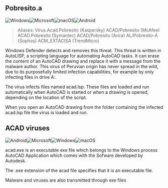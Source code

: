 ## Pobresito.a
![Windows](https://img.shields.io/badge/Windows-0078D6?style=for-the-badge&logo=windows&logoColor=white)![Microsoft](https://img.shields.io/badge/Microsoft-0078D4?style=for-the-badge&logo=microsoft&logoColor=white)![macOS](https://img.shields.io/badge/mac%20os-000000?style=for-the-badge&logo=macos&logoColor=F0F0F0)![Android](https://img.shields.io/badge/Android-3DDC84?style=for-the-badge&logo=android&logoColor=white)
> Aliases: Virus.Acad.Pobresito (Kaspersky) ACAD/Pobresito (McAfee) ACAD.Pobresito (Symantec) ACAD/Pobresito (Avira) AL/Pobresito-A (Sophos) ACM_EXTACISA (TrendMicro) 

Windows Defender detects and removes this threat. This threat is written in AutoLISP, a scripting language for automating AutoCAD tasks. It can erase the content of an AutoCAD drawing and replace it with a message from the malware author. This virus of Peruvian origin has never spread in the wild, due to its purposefully limited infection capabilities, for example by only infecting files in drive A:.

The virus infects files named acad.lsp. These files are loaded and run automatically when AutoCAD is started or when a drawing is opened, depending on the location of the script.

When you open an AutoCAD drawing from the folder containing the infected acad.lsp file the virus is loaded and run.

## ACAD viruses
![Android](https://img.shields.io/badge/Android-3DDC84?style=for-the-badge&logo=android&logoColor=white)![Microsoft](https://img.shields.io/badge/Microsoft-0078D4?style=for-the-badge&logo=microsoft&logoColor=white)![Windows](https://img.shields.io/badge/Windows-0078D6?style=for-the-badge&logo=windows&logoColor=white)![macOS](https://img.shields.io/badge/mac%20os-000000?style=for-the-badge&logo=macos&logoColor=F0F0F0)

acad.exe is an executable exe file which belongs to the Windows process AutoCAD Application which comes with the Sofware developed by Autodesk.

The .exe extension of the acad file specifies that it is an executable file.

Malware and viruses are also transmitted through exe files
